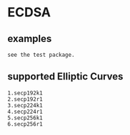 # ECDSA
## examples
    see the test package.
## supported  Elliptic Curves
    1.secp192k1
    2.secp192r1
    3.secp224k1
    4.secp224r1
    5.secp256k1
    6.secp256r1
